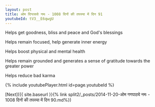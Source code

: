 ```yaml
---
layout: post
title: ओम दिग्वससे नमः - 1008 दिनों की तपस्या में दिन 91
youtubeId: tV3__E6qwgU
---
```

 
 
Helps get goodness, bliss and peace and God's blessings
 
Helps remain focused, help generate inner energy 
 
Helps boost physical and mental health 
 
Helps remain grounded and generates a sense of gratitude towards the greater power 
 
Helps reduce bad karma
 
 
 
 


{% include youtubePlayer.html id=page.youtubeId %}
 
[Next]({{ site.baseurl }}{% link  split2/_posts/2014-11-20-ओम गणपाठ्ये नमः - 1008 दिनों की तपस्या में दिन 90.md%})
 
